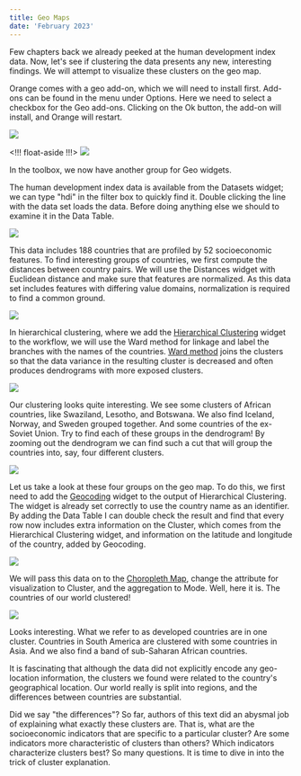 ```yaml
---
title: Geo Maps
date: 'February 2023'
---
```


Few chapters back we already peeked at the human development index data. Now, let's see if clustering the data presents any new, interesting findings. We will attempt to visualize these clusters on the geo map. 

Orange comes with a geo add-on, which we will need to install first. Add-ons can be found in the menu under Options. Here we need to select a checkbox for the Geo add-ons. Clicking on the Ok button, the add-on will install, and Orange will restart.

![](geo-add-on.png)

<!!! float-aside !!!>
![](geo-toolbox.png)

In the toolbox, we now have another group for Geo widgets.

The human development index data is available from the Datasets widget; we can type "hdi" in the filter box to quickly find it. Double clicking the line with the data set loads the data. Before doing anything else we should to examine it in the Data Table. 

![](hdi-data.png)

This data includes 188 countries that are profiled by 52 socioeconomic features. To find interesting groups of countries, we first compute the distances between country pairs. We will use the Distances widget with Euclidean distance and make sure that features are normalized. As this data set includes features with differing value domains, normalization is required to find a common ground. 

![](distances.png)

In hierarchical clustering, where we add the [Hierarchical Clustering](https://orangedatamining.com/widget-catalog/unsupervised/hierarchicalclustering/) widget to the workflow, we will use the Ward method for linkage and label the branches with the names of the countries. [Ward method](https://en.wikipedia.org/wiki/Ward%27s_method) joins the clusters so that the data variance in the resulting cluster is decreased and often produces dendrograms with more exposed clusters.

![](clustering.png)

Our clustering looks quite interesting. We see some clusters of African countries, like Swaziland, Lesotho, and Botswana. We also find Iceland, Norway, and Sweden grouped together. And some countries of the ex-Soviet Union. Try to find each of these groups in the dendrogram! By zooming out the dendrogram we can find such a cut that will group the countries into, say, four different clusters.

![](four-groups.png)

Let us take a look at these four groups on the geo map. To do this, we first need to add the [Geocoding](https://orangedatamining.com/widget-catalog/geo/geocoding/) widget to the output of Hierarchical Clustering. The widget is already set correctly to use the country name as an identifier. By adding the Data Table I can double check the result and find that every row now includes extra information on the Cluster, which comes from the Hierarchical Clustering widget, and information on the latitude and longitude of the country, added by Geocoding. 

![](geocoding.png)

We will pass this data on to the [Choropleth Map](https://orangedatamining.com/widget-catalog/geo/choroplethmap/), change the attribute for visualization to Cluster, and the aggregation to Mode. Well, here it is. The countries of our world clustered!

![](choropleth.png)

Looks interesting. What we refer to as developed countries are in one cluster. Countries in South America are clustered with some countries in Asia. And we also find a band of sub-Saharan African countries.

It is fascinating that although the data did not explicitly encode any geo-location information, the clusters we found were related to the country's geographical location. Our world really is split into regions, and the differences between countries are substantial.

Did we say "the differences"? So far, authors of this text did an abysmal job of explaining what exactly these clusters are. That is, what are the socioeconomic indicators that are specific to a particular cluster? Are some indicators more characteristic of clusters than others? Which indicators characterize clusters best? So many questions. It is time to dive in into the trick of cluster explanation. 